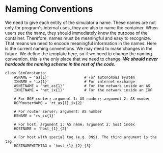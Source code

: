 # Naming Conventions


We need to give each entity of the simulator a name. These names are not only for program's internal uses, they are also to name the container. When users see the name, they should immediately know the purpose of the container. Therefore, names must be meaningful and easy to recognize. That means we need to encode meaningful information in the names. Here is the current naming conventions. We may need to make changes in the future. We define the template here, so if we need to change the naming convention, this is the only place that we need to change. ***We should never hardcode the naming scheme in the rest of the code***.  

```
class SimConstants:
    ASNAME = 'as{1}'                # For autonomous system
    IXNAME = 'ix{1}'                # For internet exchange 
    ASNETNAME = 'net_as{1}'         # For the network inside an AS
    IXNETNAME = 'net_ix{1}'         # For the network inside an IXP

    # For BGP router; argument 1: AS number; argument 2: AS number
    BGPRouterNAME = 'rt_as{1}_ix{2}'

    # For router server; argument: AS number
    RSNAME = 'rs_ix{1}'            

    # For host; argument 1: AS name; argument 2: host index
    HOSTNAME = 'host_{1}_{2}'        

    # For host with special tag (e.g. DNS). The third argument is the tag
    HOSTNAMEWITHTAG = 'host_{1}_{2}_{3}' 
```